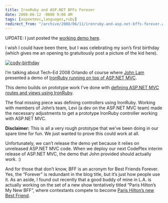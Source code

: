 ```yaml
---
title: IronRuby and ASP.NET BFFs Forever
date: 2008-06-12 -0800 9:00 AM
tags: [aspnetmvc,languages,ruby]
redirect_from: "/archive/2008/06/11/ironruby-and-asp.net-bffs-forever.aspx/"
---
```


UPDATE: I just posted the [working demo
here](https://haacked.com/archive/2008/07/20/ironruby-aspnetmvc-prototype.aspx "IronRuby ASP.NET MVC Prototype").

I wish I could have been there, but I was celebrating my son’s first
birthday (which gives me an opening to gratuitously post a picture of
the kid here).

[![cody-birthday](https://haacked.com/images/haacked_com/WindowsLiveWriter/IronRubyandASP.NETBFFsForever_836B/cody-birthday_thumb.jpg "cody-birthday")](https://haacked.com/images/haacked_com/WindowsLiveWriter/IronRubyandASP.NETBFFsForever_836B/cody-birthday_2.jpg "Cody's birthday")

I’m talking about Tech-Ed 2008 Orlando of course where [John
Lam](http://www.iunknown.com/ "John Lam's IUnknown blog") presented a
demo of [IronRuby running on top of ASP.NET
MVC](http://www.iunknown.com/2008/06/ironruby-and-aspnet-mvc.html "IronRuby and ASP.NET MVC").

This demo builds on prototype work I’ve done with [defining ASP.NET MVC
routes and views using
IronRuby](https://haacked.com/archive/2008/04/22/defining-asp.net-mvc-routes-and-views-in-ironruby.aspx "Defining MVC Routes").

The final missing piece was defining controllers using IronRuby. Working
with members of John’s team, Levi (a dev on the ASP.NET MVC team) made
the necessary adjustments to get a prototype IronRuby controller working
with ASP.NET MVC.

**Disclaimer:** This is all a very rough prototype that we’ve been doing
in our spare time for fun. We just wanted to prove this could work at
all.

Unfortunately, we can’t release the demo yet because it relies on
unreleased ASP.NET MVC code. When we deploy our next CodePlex interim
release of ASP.NET MVC, the demo that John provided should actually
work. :)

And for those that don’t know, BFF is an acronym for Best Friends
Forever. Yes, the “Forever” is redundant in the blog title, but it’s
just how people use it. As an aside, I found out recently that a good
buddy of mine in L.A. is actually working on the set of a new show
tentatively titled “Paris Hilton’s My New BFF”, where contestants
compete to become [Paris Hilton’s new Best
Friend](http://www.reuters.com/article/televisionNews/idUSN1335541620080315 "Who wants to be Paris Hilton's Best Friend?").
